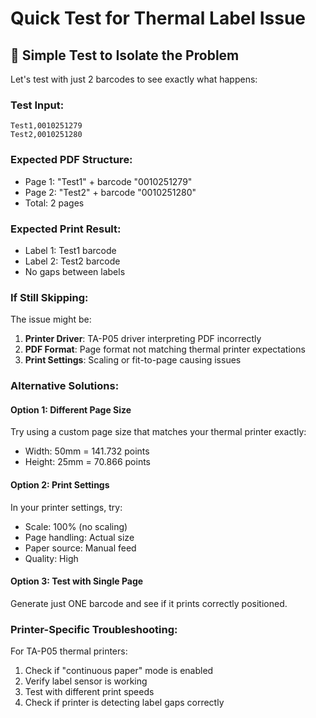 # Quick Test for Thermal Label Issue

## 🧪 **Simple Test to Isolate the Problem**

Let's test with just 2 barcodes to see exactly what happens:

### Test Input:
```
Test1,0010251279
Test2,0010251280
```

### Expected PDF Structure:
- Page 1: "Test1" + barcode "0010251279"
- Page 2: "Test2" + barcode "0010251280"
- Total: 2 pages

### Expected Print Result:
- Label 1: Test1 barcode
- Label 2: Test2 barcode
- No gaps between labels

### If Still Skipping:
The issue might be:
1. **Printer Driver**: TA-P05 driver interpreting PDF incorrectly
2. **PDF Format**: Page format not matching thermal printer expectations
3. **Print Settings**: Scaling or fit-to-page causing issues

### Alternative Solutions:

#### Option 1: Different Page Size
Try using a custom page size that matches your thermal printer exactly:
- Width: 50mm = 141.732 points
- Height: 25mm = 70.866 points

#### Option 2: Print Settings
In your printer settings, try:
- Scale: 100% (no scaling)
- Page handling: Actual size
- Paper source: Manual feed
- Quality: High

#### Option 3: Test with Single Page
Generate just ONE barcode and see if it prints correctly positioned.

### Printer-Specific Troubleshooting:
For TA-P05 thermal printers:
1. Check if "continuous paper" mode is enabled
2. Verify label sensor is working
3. Test with different print speeds
4. Check if printer is detecting label gaps correctly
